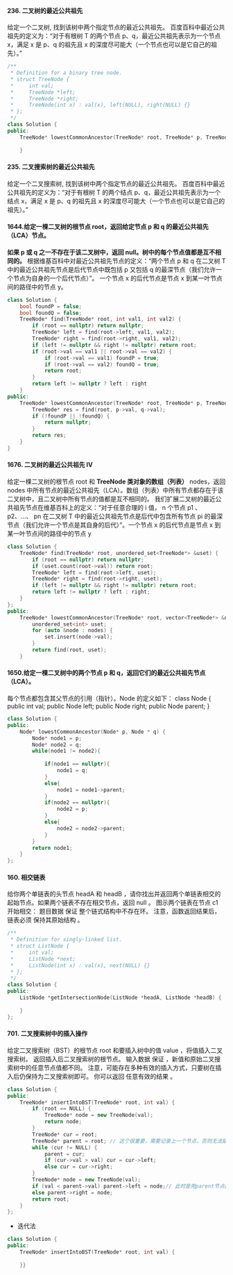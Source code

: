 #### 236. 二叉树的最近公共祖先
给定一个二叉树, 找到该树中两个指定节点的最近公共祖先。
百度百科中最近公共祖先的定义为：“对于有根树 T 的两个节点 p、q，最近公共祖先表示为一个节点 x，满足 x 是 p、q 的祖先且 x 的深度尽可能大（一个节点也可以是它自己的祖先）。”
```c++
/**
 * Definition for a binary tree node.
 * struct TreeNode {
 *     int val;
 *     TreeNode *left;
 *     TreeNode *right;
 *     TreeNode(int x) : val(x), left(NULL), right(NULL) {}
 * };
 */
class Solution {
public:
    TreeNode* lowestCommonAncestor(TreeNode* root, TreeNode* p, TreeNode* q) {
        
    }

```
#### 235. 二叉搜索树的最近公共祖先
给定一个二叉搜索树, 找到该树中两个指定节点的最近公共祖先。
百度百科中最近公共祖先的定义为：“对于有根树 T 的两个结点 p、q，最近公共祖先表示为一个结点 x，满足 x 是 p、q 的祖先且 x 的深度尽可能大（一个节点也可以是它自己的祖先）。”

#### 1644.给定一棵二叉树的根节点 root，返回给定节点 p 和 q 的最近公共祖先（LCA）节点。
**如果 p 或 q 之一不存在于该二叉树中，返回 null。树中的每个节点值都是互不相同的。**
根据维基百科中对最近公共祖先节点的定义：“两个节点 p 和 q 在二叉树 T 中的最近公共祖先节点是后代节点中既包括 p 又包括 q 的最深节点（我们允许一个节点为自身的一个后代节点）”。
一个节点 x 的后代节点是节点 x 到某一叶节点间的路径中的节点 y。
```c++
class Solution {
    bool foundP = false;
    bool foundQ = false;
    TreeNode* find(TreeNode* root, int val1, int val2) {
        if (root == nullptr) return nullptr;
        TreeNode* left = find(root->left, val1, val2);
        TreeNode* right = find(root->right, val1, val2);
        if (left != nullptr && right != nullptr) return root;
        if (root->val == val1 || root->val == val2) {
            if (root->val == val1) foundP = true;
            if (root->val == val2) foundQ = true;
            return root;
        }
        return left != nullptr ? left : right            
    }
public:
    TreeNode* lowestCommonAncestor(TreeNode* root, TreeNode* p, TreeNode* q) {
        TreeNode* res = find(root, p->val, q->val);
        if (!foundP || !foundQ) {
            return nullptr;
        }
        return res;
    }
}
```
#### 1676. 二叉树的最近公共祖先 IV
给定一棵二叉树的根节点 root 和 **TreeNode 类对象的数组（列表）** nodes，返回 nodes 中所有节点的最近公共祖先（LCA）。数组（列表）中所有节点都存在于该二叉树中，且二叉树中所有节点的值都是互不相同的。
我们扩展二叉树的最近公共祖先节点在维基百科上的定义：“对于任意合理的 i 值， n 个节点 p1 、 p2、…、 pn 在二叉树 T 中的最近公共祖先节点是后代中包含所有节点 pi 的最深节点（我们允许一个节点是其自身的后代）”。一个节点 x 的后代节点是节点 x 到某一叶节点间的路径中的节点 y
```c++
class Solution {
    TreeNode* find(TreeNode* root, unordered_set<TreeNode*> &uset) {
        if (root == nullptr) return nullptr;
        if (uset.count(root->val)) return root;
        TreeNode* left = find(root->left, uset);
        TreeNode* right = find(root->right, uset);
        if (left != nullptr && right != nullptr) return root;
        return left != nullptr ? left : right;
    }
};
public:
    TreeNode* lowestCommonAncestor(TreeNode* root, vector<TreeNode*> &nodes) {
        unordered_set<int> uset;
        for (auto &node : nodes) {
            set.insert(node->val);
        }
        return find(root, uset);
    }
```
#### 1650.给定一棵二叉树中的两个节点 p 和 q，返回它们的最近公共祖先节点（LCA）。
每个节点都包含其父节点的引用（指针）。Node 的定义如下：
class Node {
public int val;
public Node left;
public Node right;
public Node parent;
}
```c++
class Solution {
public:
    Node* lowestCommonAncestor(Node* p, Node * q) {
        Node* node1 = p;
        Node* node2 = q;
        while(node1 != node2){
           
            if(node1 == nullptr){
                node1 = q;
            }
            else{
                node1 = node1->parent;
            }
            if(node2 == nullptr){
                node2 = p;
            }
            else{
                node2 = node2->parent;
            }
        }
        return node1;
    }
};
```

#### 160. 相交链表
给你两个单链表的头节点 headA 和 headB ，请你找出并返回两个单链表相交的起始节点。如果两个链表不存在相交节点，返回 null 。
图示两个链表在节点 c1 开始相交：
题目数据 保证 整个链式结构中不存在环。
注意，函数返回结果后，链表必须 保持其原始结构 。
```c++
/**
 * Definition for singly-linked list.
 * struct ListNode {
 *     int val;
 *     ListNode *next;
 *     ListNode(int x) : val(x), next(NULL) {}
 * };
 */
class Solution {
public:
    ListNode *getIntersectionNode(ListNode *headA, ListNode *headB) {
        
    }
};
```

#### 701. 二叉搜索树中的插入操作
给定二叉搜索树（BST）的根节点 root 和要插入树中的值 value ，将值插入二叉搜索树。 返回插入后二叉搜索树的根节点。 输入数据 保证 ，新值和原始二叉搜索树中的任意节点值都不同。
注意，可能存在多种有效的插入方式，只要树在插入后仍保持为二叉搜索树即可。 你可以返回 任意有效的结果 。
```c++
class Solution {
public:
    TreeNode* insertIntoBST(TreeNode* root, int val) {
        if (root == NULL) {
            TreeNode* node = new TreeNode(val);
            return node;
        }
        TreeNode* cur = root;
        TreeNode* parent = root; // 这个很重要，需要记录上一个节点，否则无法赋值新节点
        while (cur != NULL) {
            parent = cur;
            if (cur->val > val) cur = cur->left;
            else cur = cur->right;
        }
        TreeNode* node = new TreeNode(val);
        if (val < parent->val) parent->left = node;// 此时是用parent节点的进行赋值
        else parent->right = node;
        return root;
    }
};

```
* 迭代法
```c++
class Solution {
public:
    TreeNode* insertIntoBST(TreeNode* root, int val) {
        
    }}
```